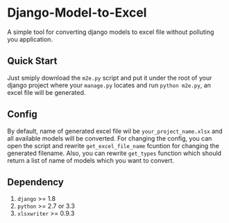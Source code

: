 # Django-Model-to-Excel
A simple tool for converting django models to excel file without polluting you application.

## Quick Start
Just smiply download the `m2e.py` script and put it under the root of your django project where your `manage.py` locates and run `python m2e.py`, an excel file will be generated.

## Config
By default, name of generated excel file wil be `your_project_name.xlsx` and all available models will be converted.
For changing the config, you can open the script and rewrite `get_excel_file_name` fcuntion for changing the generated filename. Also, you can rewrite `get_types` function which should return a list of name of models which you want to convert.

## Dependency
1. `django` >= 1.8 
2. `python` >= 2.7 or 3.3
3. `xlsxwriter` >= 0.9.3
